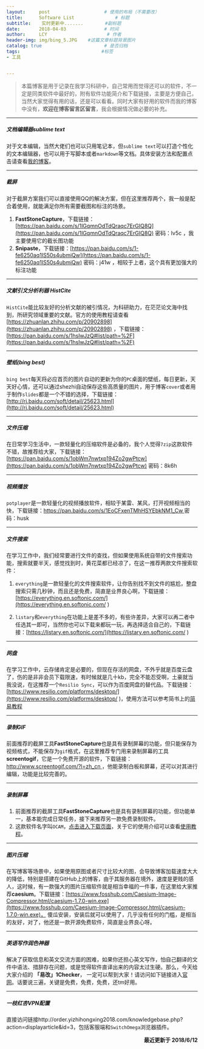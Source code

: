 ```yaml
---
layout:     post                    # 使用的布局（不需要改）
title:      Software List               # 标题 
subtitle:    实时更新中.......        #副标题
date:       2018-04-03              # 时间
author:     LCY                      # 作者
header-img: img/bing_5.JPG    #这篇文章标题背景图片
catalog: true                       # 是否归档
tags:                              #标签
- 工具


---
```

>本篇博客是用于记录在我学习科研中，自己常用而觉得还可以的软件，不一定是同类软件中最好的，附有软件功能简介和下载链接，主要是方便自己，当然大家觉得有用的话，还是可以看看。同时大家有好用的软件而我的博客中没有，**欢迎在博客留言区留言**，我会根据情况做必要的补充。

----------------
##### 文档编辑器sublime text
对于文本编辑，当然大佬们也可以只用笔记本，但`sublime text`可以打造个性化的文本编辑器，也可以用于写脚本或者`markdown`等文档。具体安装方法和配置点击请查看[我的博客](https://liaochengyu.github.io/2018/04/01/Markdown-&-Sublime-Text-3/)。

--------------
##### 截屏
对于截屏方案我们可以直接使用QQ的解决方案，但在这里推荐两个，我一般是配合着使用，就能满足你所有需要截图和标注的场景。
1. **FastStoneCapture**，下载链接：[https://pan.baidu.com/s/1lGqmnOdTdQraqc7ErGIQ8Q](https://pan.baidu.com/s/1lGqmnOdTdQraqc7ErGIQ8Q) 密码：lv5c ，我主要使用它的截长图功能
2. **Snipaste**，下载链接：[https://pan.baidu.com/s/1-fe6250aq1IS50s4ubmiQw](https://pan.baidu.com/s/1-fe6250aq1IS50s4ubmiQw) 密码：j41w ，相较于上者，这个具有更加强大的标注功能

--------------
##### 文献引文分析利器 HistCite 
`HistCite`能比较友好的分析文献的被引情况，为科研助力，在茫茫论文海中找到，所研究领域重要的文献。官方的使用教程请查看[https://zhuanlan.zhihu.com/p/20902898](https://zhuanlan.zhihu.com/p/20902898) ，下载链接：[https://pan.baidu.com/s/1hsIwJzQ#list/path=%2F](https://pan.baidu.com/s/1hsIwJzQ#list/path=%2F)

--------------
##### 壁纸(bing best)
`bing best`每天将必应首页的图片自动的更新为你的`PC`桌面的壁纸，每日更新，天天好心情，还可以通过shezhi自动保存这些高质量的图片，用于博客`cover`或者用于制作`slides`都是一个不错的选择，下载链接：[http://rj.baidu.com/soft/detail/25623.html](http://rj.baidu.com/soft/detail/25623.html)

--------------
##### 文件压缩
在日常学习生活中，一款轻量化的压缩软件是必备的，我个人觉得`7zip`这款软件不错，故推荐给大家，下载链接：[https://pan.baidu.com/s/1obWm7nwtxp194Zo2gwPtcw](https://pan.baidu.com/s/1obWm7nwtxp194Zo2gwPtcw)
密码：8k6h

--------------
##### 视频播放
`potplayer`是一款轻量化的视频播放软件，相较于某雷、某风，打开视频相当的快，下载链接：[https://pan.baidu.com/s/1EoCFxenTMhHSYEbkNM1_Cw ](https://pan.baidu.com/s/1EoCFxenTMhHSYEbkNM1_Cw )
密码：husk

--------------
##### 文件搜索
在学习工作中，我们经常要进行文件的查找，但如果使用系统自带的文件搜索功能，搜索就要半天，感觉找到时，黄花菜都已经凉了，在这一推荐两款文件搜索软件：
1. `everything`是一款轻量化的文件搜索软件，让你告别找不到文件的尴尬，整盘搜索只需几秒钟，而且还是免费，简直是业界良心啊，下载链接：[https://everything.en.softonic.com/](https://everything.en.softonic.com/ )

2. `listary`和`everything`在功能上是差不多的，有些许差异，大家可以再二者中任选其一即可，当然你也可以下载来都玩一玩，再选择适合自己的，下载链接：[https://listary.en.softonic.com/](https://listary.en.softonic.com/ )

--------------
##### 网盘
在学习工作中，云存储肯定是必要的，但现在存活的网盘，不外乎就是百度云盘了，伤的是非非会员下载限速，有时候就是几十kb，完全不能忍受啊，土豪就当我没说，在这推荐一个`Resilio Sync`，可以作为百度网盘的替代品。下载链接：[https://www.resilio.com/platforms/desktop/](https://www.resilio.com/platforms/desktop/ )，使用方法可以参考简书上的[简易教程](https://www.jianshu.com/p/339d07a958b7)

--------------
##### 录制GIF
前面推荐的截屏工具**FastStoneCapture**也是具有录制屏幕的功能，但只能保存为视频格式，不能保存为`gif`格式，在这里推荐专门用来录制屏幕的工具**screentogif**，它是一个免费开源的软件，下载链接：[http://www.screentogif.com/?l=zh_cn ](http://www.screentogif.com/?l=zh_cn)，他能录制白板和屏幕，还可以对其进行编辑，功能是比较完善的。

--------------
##### 录制屏幕
1. 前面推荐的截屏工具**FastStoneCapture**也是具有录制屏幕的功能，但功能单一，基本能完成日常任务，接下来推荐另一款免费录制软件。
2. 这款软件名字叫`OCAM`，[点击进入下载页面](https://download.cnet.com/oCam/3000-13633_4-75758209.html)，关于它的使用介绍可以查看[使用教程](https://mp.weixin.qq.com/s/BAN4RNVysdGbyOOizxZSng
)。

--------------
##### 图片压缩
在写博客等场景中，如果使用原图或者尺寸比较大的图，会导致博客加载速度大大的降低，特别是搭建在GitHub上的博客，由于其服务器在境外，速度是更贱的感人，这时候，有一款强大的图片压缩软件就是相当幸福的一件事，在这里给大家推荐**caesium**。下载链接：[https://www.fosshub.com/Caesium-Image-Compressor.html/caesium-1.7.0-win.exe](https://www.fosshub.com/Caesium-Image-Compressor.html/caesium-1.7.0-win.exe)， 傻瓜安装，安装后就可以使用了，几乎没有任何的门槛，是相当的友好，对了，他还是一款开源免费软件，简直是业界良心呀。

--------------
##### 英语写作润色神器
解决了获取信息和英文交流方面的困难，如果你还担心英文写作，怕自己翻译的文件中语法、措辞存在问题，或是觉得软件直译出来的内容太过生硬。那么，今天给大家介绍的 **「易改」1Checker**， 一定可以帮到大家！请访问如下链接进入[官网](http://www.1checker.com/)。话要说三遍，关键是免费，免费，免费，还tm好用。

--------------
##### 一枝红杏VPN配置
直接访问链接http://order.yizhihongxing2018.com/knowledgebase.php?action=displayarticle&id=3，包括客服端和`SwitchOmega`浏览器插件。


<p align="right">
<strong>最近更新于  2018/6/12</strong>
</p>
